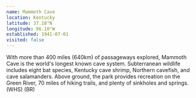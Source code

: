 ```yaml
---
name: Mammoth Cave
location: Kentucky
latitude: 37.18°N
longitude: 86.10°W
established: 1941-07-01
visited: false
---
```


With more than 400 miles (640km) of passageways explored, Mammoth Cave is the world's longest known cave system. Subterranean wildlife includes eight bat species, Kentucky cave shrimp, Northern cavefish, and cave salamanders. Above ground, the park provides recreation on the Green River, 70 miles of hiking trails, and plenty of sinkholes and springs. (WHS) (BR)
